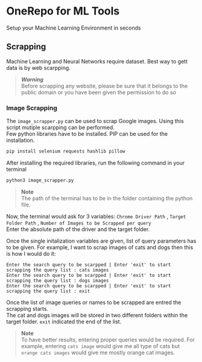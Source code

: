 # OneRepo for ML Tools
Setup your Machine Learning Environment in seconds

## Scrapping
Machine Learning and Neural Networks require dataset. Best way to gett data is by web scarpping.
> ***Warning***  
Before scrapping any website, please be sure that it belongs to the public domain or you have been given the permission to do so

### Image Scrapping
The `image_scrapper.py` can be used to scrap Google images. Using this script mutiple scarpping can be performed.  
Few python libraries have to be installed. PIP can be used for the installation.

```bash
pip install selenium requests hashlib pillow
```

After installing the required libraries, run the following command in your terminal 

```bash 
python3 image_scrapper.py
```   

> **Note**    
> The path of the terminal has to be in the folder containing the python file.

Now, the terminal would ask for 3 variables: `Chrome Driver Path` , `Target Folder Path` , `Number of Images to be Scrapped per query`  
Enter the absolute path of the driver and the target folder. 

Once the single initalization variables are given, list of query parameters has to be given.
For example, I want to scrap images of cats and dogs then this is how I would do it:

```
Enter the search query to be scarpped | Enter 'exit' to start scrapping the query list : cats images
Enter the search query to be scarpped | Enter 'exit' to start scrapping the query list : dogs images 
Enter the search query to be scarpped | Enter 'exit' to start scrapping the query list : exit
```
Once the list of image queries or names to be scrapped are entred the scrapping starts.   
The cat and dogs images will be stored in two different folders within the target folder. `exit` indicated the end of the list.  

> **Note**  
> To have better results, entering proper queries would be required. For example, entering `cats image` would give me all type of cats but `orange cats images` would give me mostly orange cat images.
